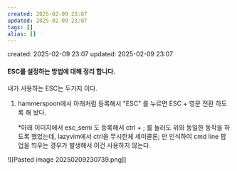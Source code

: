 ```yaml
---
created: 2025-02-09 23:07
updated: 2025-02-09 23:07
tags: []
alias: []
---
```


created: 2025-02-09 23:07
updated: 2025-02-09 23:07

#### ESC를 설정하는 방법에 대해 정리 합니다.

내가 사용하는 ESC는 두가지 이다. 
1. hammerspoon에서 아래처럼 등록해서 "ESC" 를 누르면 ESC + 영문 전환 하도록 해 놨다.
   
   *아래 이미지에서 esc_semi 도 등록해서 ctrl + ; 를 눌러도 위와 동일한 동작을 하도록 했었는데, lazyvim에서 ctrl을 무시한체 세미콜론; 만 인식하여 cmd line 팝업을 띄우는 경우가 발생해서 이건 사용하지 않는다.



![[Pasted image 20250209230739.png]]



